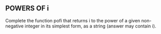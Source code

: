 ## POWERS OF i

Complete the function pofi that returns i to the power of a given non-negative integer in its simplest form, as a string (answer may contain i).

